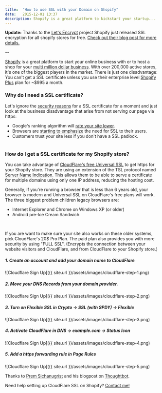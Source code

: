 ```yaml
---
title:  "How to use SSL with your Domain on Shopify"
date:   2015-12-01 13:37
description: Shopify is a great platform to kickstart your startup...
---
```


**Update:** Thanks to the [Let's Encrypt](https://letsencrypt.org/) project Shopify just released SSL encryption for all shopify stores for free. [Check out their blog post for more details.](https://www.shopify.com/blog/73511365-all-shopify-stores-now-use-ssl-encryption-everywhere)

--

[Shopify](https://www.shopify.com/?ref=sebastian-szturo) is a great platform to start your online business with or to host a shop for your [multi million dollar business](http://shop.teslamotors.com/). With over 200,000 active stores, it's one of the biggest players in the market. There is just one disadvantage: You can't get a SSL certificate unless you use their enterprise level [Shopify Plus](https://www.shopify.com/plus/?ref=sebastian-szturo) plan for ~$995 a month.

### Why do I need a SSL certificate?

Let's ignore the [security reasons](https://www.quora.com/How-does-SSL-work) for a SSL certificate for a moment and just look at the business disadvantage that arise from not serving our page via https:

- Google's ranking algorithm will [rate your site lower](http://googlewebmastercentral.blogspot.de/2014/08/https-as-ranking-signal.html).
- Browsers are [starting to emphasize](https://twitter.com/rlbarnes/status/656554266744586240) the need for SSL to their users.
- Customers trust your site less if you don't have a SSL padlock.
<br><br>

### How do I get a SSL certificate for my Shopify store?

You can take advantage of [CloudFlare's free Universal SSL](https://blog.cloudflare.com/introducing-universal-ssl/) to get https for your Shopify store. They are using an extension of the TSL protocol named [Server Name Indication](https://en.wikipedia.org/wiki/Server_Name_Indication). This allows them to be able to serve a certificate for multiple domains using only one IP address, reducing the hosting cost.

Generally, if you're running a browser that is less than 6 years old, your browser is modern and Universal SSL on CloudFlare's free plans will work. The three biggest problem children legacy browsers are:

- Internet Explorer and Chrome on Windows XP (or older)
- Android pre-Ice Cream Sandwich<br>
<br>

If you are want to make sure your site also works on these older systems, pick CloudFlare's 20$ Pro Plan. The paid plan also provides you with more security by using "FULL SSL". (Encrypts the connection between your website visitors and CloudFlare, and from CloudFlare to your Shopify store.)

##### 1. Create an account and add your domain name to CloudFlare

![Cloudflare Sign Up]({{ site.url }}/assets/images/cloudflare-step-1.png)

##### 2. Move your DNS Records from your domain provider.

![Cloudflare Sign Up]({{ site.url }}/assets/images/cloudflare-step-2.png)

##### 3. Turn on Flexible SSL in Crypto -> SSL (with SPDY) -> Flexible

![Cloudflare Sign Up]({{ site.url }}/assets/images/cloudflare-step-3.png)


##### 4. Activate CloudFlare in DNS -> example.com -> Status Icon

![Cloudflare Sign Up]({{ site.url }}/assets/images/cloudflare-step-4.png)

##### 5. Add a https forwarding rule in Page Rules

![Cloudflare Sign Up]({{ site.url }}/assets/images/cloudflare-step-5.png)

Thanks to [Prem Sichanugrist](https://twitter.com/sikachu) and his blogpost on [Thoughtbot](https://robots.thoughtbot.com/set-up-cloudflare-free-ssl-on-heroku).

<div class="freelance">
  Need help setting up CloudFlare SSL on Shopify? <a href="mailto:s.szturo@me.com"> Contact me!</a>
</div>

